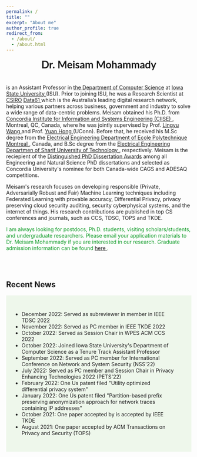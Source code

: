 ```yaml
---
permalink: /
title: ""
excerpt: "About me"
author_profile: true
redirect_from: 
  - /about/
  - /about.html
---
```


<h4 style="font-size: 2em; font-family: 'Lato', sans-serif; font-weight: bold; text-align: center; margin-top: 5px">Dr. Meisam Mohammady</h4>
<p>
 is an Assistant Professor in <a href="https://www.cs.iastate.edu">the Department of Computer Science</a> at <a href="https://www.iastate.edu">Iowa State University </a> (ISU). Prior to joining ISU, he was a Research Scientist at <a href="https://www.csiro.au/en/">CSIRO</a> <a href=" https://data61.csiro.au/">Data61 </a> which is the Australia’s leading digital research network, helping various partners across business, government and industry to solve a wide range of data-centric problems. Meisam obtained his Ph.D. from <a href="https://www.concordia.ca/ginacody/info-systems-eng.html">Concordia Institute for Information and Systems Engineering (CIISE) </a>, Montreal, QC, Canada, where he was jointly supervised by Prof. <a href="https://users.encs.concordia.ca/~wang/">Lingyu Wang </a> and Prof. <a href="https://yhongcs.github.io/">Yuan Hong </a> (UConn). Before that, he received his M.Sc degree from the <a href="https://polymtl.ca/ge"> Electrical Engineering Department of Ecole Polytechnique Montreal </a>, Canada, and B.Sc degree from the <a href="https://www.ee.sharif.edu/en/"> Electrical Engineering Departmen of Sharif University of Technology </a>, respectively. Meisam is the reciepient of the  <a href="https://github.com/meisamcs/meisamcs.github.io/blob/master/Certificate.PNG"> Distinguished PhD Dissertation Awards</a> among all Engineering and Natural Science PhD dissertations and selected as Concordia University's nominee for both Canada-wide CAGS and ADESAQ competitions. 
</p>

<p>
Meisam's research focuses on developing responsible (Private, Adversarially Robust and Fair) Machine Learning techniques including Federated Learning with provable accuracy, Differential Privacy, privacy preserving cloud security auditing, security cyberphysical systems, and the internet of things. His research contributions are published in top CS conferences and journals, such as CCS, TDSC, TOPS and TKDE.
</p>


<p style="color: #109c28;"> I am always looking for postdocs, Ph.D. students, visiting scholars/students, and undergraduate researchers. Please email your application materials to Dr. Meisam Mohammady if you are interested in our research. Graduate admission information can be found <a href="https://www.cs.iastate.edu/computer-science-graduate-admissions"> here </a>.</p>

 <br>
  
 <br>
  
<h2>Recent News</h2>

  <ul class="blog-title-list" style="background: #eef7eb;padding: 3em">
  <li> December 2022: Served as subreviewer in  member in IEEE TDSC 2022 </li>
  <li> November 2022: Served as PC member in IEEE TKDE 2022 </li>
  <li> October 2022: Served as Session Chair in WPES ACM CCS 2022 </li>
  <li> October 2022: Joined Iowa State University's Department of Computer Science as a Tenure Track Assistant Professor </li>
  <li> September 2022: Served as PC member for International Conference on Network and System Security (NSS'22) </li>
  <li> July 2022: Served as PC member and Session Chair in Privacy Enhancing Technologies 2022 (PETS'22) </li>
  <li> February 2022: One Us patent filed "Utility optimized differential privacy system" </li>
  <li> January 2022: One Us patent filed "Partition-based prefix preserving anonymization approach for network traces containing IP addresses" </li>
  <li> October 2021: One paper accepted by is accepted by IEEE TKDE </li>
  <li> August 2021: One paper accepted by ACM Transactions on Privacy and Security (TOPS)  </li>


</ul>  

<!-- <h2>Recent Blog</h2>
{% include base_path %}
<!-- {% capture written_year %}'None'{% endcapture %}
{% for post in site.posts %}
  {% include recent-news-title.html %}
{% endfor %}
 -->

